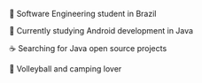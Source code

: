 :orange_book:	Software Engineering student in Brazil

:iphone: Currently studying Android development in Java

:coffee: Searching for Java open source projects

:green_heart: Volleyball and camping lover
